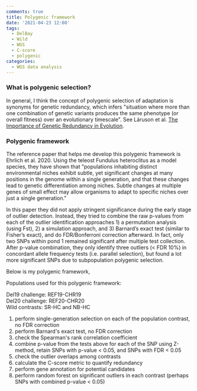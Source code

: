 ```yaml
---
comments: true
title: Polygenic framework
date: '2021-04-23 12:00'
tags:
  - DelBay
  - Wild 
  - WGS
  - C-score
  - polygenic
categories:
  - WGS data analysis
--- 
```


### What is polygenic selection?

In general, I think the concept of polygenic selection of adaptation is synonyms for genetic redundancy, which infers "situation where more than one combination of genetic variants produces the same phenotype (or overall fitness) over an evolutionary timescale". See Láruson et al. [The Importance of Genetic Redundancy in Evolution](https://www.cell.com/trends/ecology-evolution/fulltext/S0169-5347(20)30116-6). 

### Polygenic framework

The reference paper that helps me develop this polygenic framework is Ehrlich et al. 2020. Using the teleost Fundulus heteroclitus as a model species, they have shown that "populations inhabiting distinct environmental niches exhibit subtle, yet significant changes at many positions in the genome within a single generation, and that these changes lead to genetic differentiation among niches. Subtle changes at multiple genes of small effect may allow organisms to adapt to specific niches over just a single generation."

In this paper they did not apply stringent significance during the early stage of outlier detection. Instead, they tried to combine the raw p-values from each of the outlier identification approaches 1) a permutation analysis (using Fst), 2) a simulation approach, and 3) Barnard’s exact test (similar to Fisher’s exact), and do FDR/Bonferroni correction afterward. In fact, only two SNPs within pond 1 remained significant after multiple test collection. After p-value combination, they only identify three outliers (< FDR 10%) in concordant allele frequency tests (i.e. parallel selection), but found a lot more significant SNPs due to subpopulation polygenic selection.

Below is my polygenic framework,

Populations used for this polygenic framework:

Del19 challenge: REF19-CHR19       
Del20 challenge: REF20-CHR20       
Wild contrasts: SR-HC and NB-HC       

1. perform single-generation selection on each of the population contrast, no FDR correction        
2. perform Barnard's exact test, no FDR correction         
3. check the Spearman's rank correlation coefficient         
4. combine p-value from the tests above for each of the SNP using Z-method, retain SNPs with p-value < 0.05, and SNPs with FDR < 0.05              
5. check the outlier overlaps among contrasts
6. calculate the C-score metric to quantify redundancy
7. perform gene annotation for potential candidates
8. perform random forest on significant outliers in each contrast (perhaps SNPs with combined p-value < 0.05)




